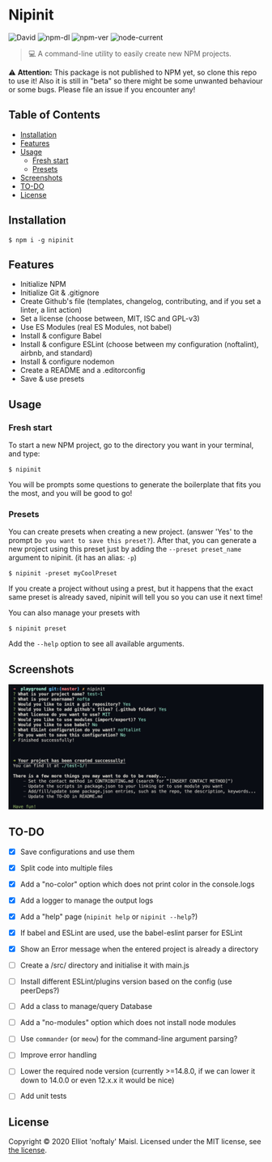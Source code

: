 # Nipinit

![David](https://img.shields.io/david/noftaly/nipinit)
![npm-dl](https://img.shields.io/npm/dm/nipinit)
![npm-ver](https://img.shields.io/npm/v/nipinit)
![node-current](https://img.shields.io/node/v/nipinit)

> 💻 A command-line utility to easily create new NPM projects.

⚠️ **Attention:** This package is not published to NPM yet, so clone this repo to use it!
Also it is still in "beta" so there might be some unwanted behaviour or some bugs. Please
file an issue if you encounter any!

## Table of Contents
- [Installation](#installation)
- [Features](#features)
- [Usage](#usage)
  - [Fresh start](#fresh-start)
  - [Presets](#presets)
- [Screenshots](#screenshots)
- [TO-DO](#to-do)
- [License](#license)


## Installation

```shell
$ npm i -g nipinit
```


## Features

- Initialize NPM
- Initialize Git & .gitignore
- Create Github's file (templates, changelog, contributing, and if you set a linter, a lint action)
- Set a license (choose between, MIT, ISC and GPL-v3)
- Use ES Modules (real ES Modules, not babel)
- Install & configure Babel
- Install & configure ESLint (choose between my configuration (noftalint), airbnb,
and standard)
- Install & configure nodemon
- Create a README and a .editorconfig
- Save & use presets


## Usage

### Fresh start

To start a new NPM project, go to the directory you want in your terminal, and type:
```shell
$ nipinit
```
You will be prompts some questions to generate the boilerplate that fits you the most, and
you will be good to go!

### Presets

You can create presets when creating a new project. (answer 'Yes' to the prompt
`Do you want to save this preset?`).
After that, you can generate a new project using this preset just by adding the `--preset preset_name` argument to nipinit. (it has an alias: `-p`)
```shell
$ nipinit -preset myCoolPreset
```

If you create a project without using a prest, but it happens that the exact same preset is already
saved, nipinit will tell you so you can use it next time!

You can also manage your presets with
```shell
$ nipinit preset
```
Add the `--help` option to see all available arguments.


## Screenshots

![Nipinit Screenshot where we can see all the prompts asked and the success messages](./assets/nipinit_screenshot.jpg)


## TO-DO

- [x] Save configurations and use them
- [x] Split code into multiple files
- [x] Add a "no-color" option which does not print color in the console.logs
- [x] Add a logger to manage the output logs
- [x] Add a "help" page (`nipinit help` or `nipinit --help`?)
- [x] If babel and ESLint are used, use the babel-eslint parser for ESLint
- [x] Show an Error message when the entered project is already a directory
- [ ] Create a /src/ directory and initialise it with main.js
- [ ] Install different ESLint/plugins version based on the config (use peerDeps?)
- [ ] Add a class to manage/query Database
- [ ] Add a "no-modules" option which does not install node modules
- [ ] Use `commander` (or `meow`) for the command-line argument parsing?
- [ ] Improve error handling
- [ ] Lower the required node version (currently >=14.8.0, if we can lower it down to 14.0.0 or even 12.x.x it would be nice)
- [ ] Add unit tests


## License

Copyright © 2020 Elliot 'noftaly' Maisl. Licensed under the MIT license, see [the license](./LICENSE).
